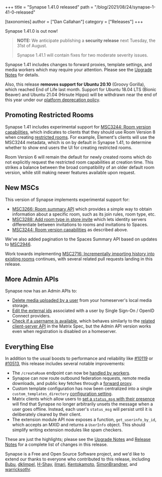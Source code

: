+++
title = "Synapse 1.41.0 released"
path = "/blog/2021/08/24/synapse-1-41-0-released"

[taxonomies]
author = ["Dan Callahan"]
category = ["Releases"]
+++

Synapse 1.41.0 is out now!

> **NOTE:** We anticipate publishing a **security release** next Tuesday, the 31st of August.
>
> Synapse 1.41.1 will contain fixes for two moderate severity issues.

Synapse 1.41 includes changes to forward proxies, template settings, and media workers which may require your attention. Please see the  [Upgrade Notes](https://matrix-org.github.io/synapse/v1.41/upgrade.html#upgrading-to-v1410) for details.

Also, this release **removes support for Ubuntu 20.10** (Groovy Gorilla), which reached End of Life last month. Support for Ubuntu 18.04 LTS (Bionic Beaver) and Ubuntu 21.04 (Hirsute Hippo) will be withdrawn near the end of this year under our [platform deprecation policy](https://matrix-org.github.io/synapse/v1.41/deprecation_policy.html).

## Promoting Restricted Rooms

Synapse 1.41 includes experimental support for [MSC3244: Room version capabilities](https://github.com/matrix-org/matrix-doc/pull/3244), which indicates to clients that they should use Room Version 8 when creating [restricted rooms](https://github.com/matrix-org/matrix-doc/pull/3083). For example, Element's clients will use the MSC3244 metadata, which is on by default in Synapse 1.41, to determine whether to show end users the UI for creating restricted rooms.

Room Version 6 will remain the default for newly created rooms which do not explicitly request the restricted room capabilities at creation time. This strikes a balance between the broad compatibility of an older default room version, while still making newer features available upon request.

## New MSCs

This version of Synapse implements experimental support for:

- [MSC3266: Room summary API](https://github.com/matrix-org/matrix-doc/pull/3266) which provides a simple way to obtain information about a specific room, such as its join rules, room type, etc.
- [MSC3288: Add room type in store invite](https://github.com/matrix-org/matrix-doc/pull/3288) which lets identity servers differentiate between invitations to rooms and invitations to Spaces.
- [MSC3244: Room version capabilities](https://github.com/matrix-org/matrix-doc/pull/3244) as described above.

We've also added pagination to the Spaces Summary API based on updates to [MSC2946](https://github.com/matrix-org/matrix-doc/pull/2946).

Work towards implementing [MSC2716: Incrementally importing history into existing rooms](https://github.com/matrix-org/matrix-doc/pull/2716) continues, with several related pull requests landing in this release.

## More Admin APIs

Synapse now has an Admin APIs to:

- [Delete media uploaded by a user](https://matrix-org.github.io/synapse/v1.41/admin_api/user_admin_api.html#delete-media-uploaded-by-a-user) from your homeserver's local media storage.
- [Edit the external ids](https://matrix-org.github.io/synapse/v1.41/admin_api/user_admin_api.html#create-or-modify-account) associated with a user by Single Sign-On / OpenID Connect providers.
- [Check if a username is available](https://matrix-org.github.io/synapse/v1.41/admin_api/user_admin_api.html#check-username-availability), which behaves similarly to the [related client-server API](https://matrix.org/docs/spec/client_server/r0.6.0#get-matrix-client-r0-register-available) in the Matrix Spec, but the Admin API version works even when registration is disabled on a homeserver.

## Everything Else

In addition to the usual boosts to performance and reliability like [#10119](https://github.com/matrix-org/synapse/pull/10119) or [#10513](https://github.com/matrix-org/synapse/pull/10513), this release includes several notable improvements:

- The `/createRoom` endpoint can now be [handled by workers](https://github.com/matrix-org/synapse/pull/10564).
- Synapse can now route outbound federation requests, remote media downloads, and public key fetches through a [forward proxy](https://matrix-org.github.io/synapse/v1.41/setup/forward_proxy.html).
- Custom template configuration has now been centralized into a single `custom_templates_directory` [configuration setting](https://matrix-org.github.io/synapse/v1.41/templates.html).
- Matrix clients which allow users to [set a `status_msg` with their presence](https://matrix.org/docs/spec/client_server/latest#id64) will find that Synapse no longer arbitrarily unsets the message when a user goes offline. Instead, each user's `status_msg` will persist until it is deliberately cleared by their client.
- The extension module API now exposes a function, `get_userinfo_by_id`, which accepts an MXID and returns a `UserInfo` object. This should simplify writing extension modules like spam checkers.

These are just the highlights; please see the [Upgrade Notes](https://matrix-org.github.io/synapse/v1.41/upgrade.html#upgrading-to-v1410) and [Release Notes](https://github.com/matrix-org/synapse/blob/v1.41.0/CHANGES.md) for a complete list of changes in this release.

Synapse is a Free and Open Source Software project, and we'd like to extend our thanks to everyone who contributed to this release, including [Bubu](https://github.com/Bubu), [dklimpel](https://github.com/dklimpel), [H-Shay](https://github.com/H-Shay), [ilmari](https://github.com/ilmari), [Kentokamoto](https://github.com/Kentokamoto), [SimonBrandner](https://github.com/SimonBrandner), and [warricksothr](https://github.com/warricksothr).
